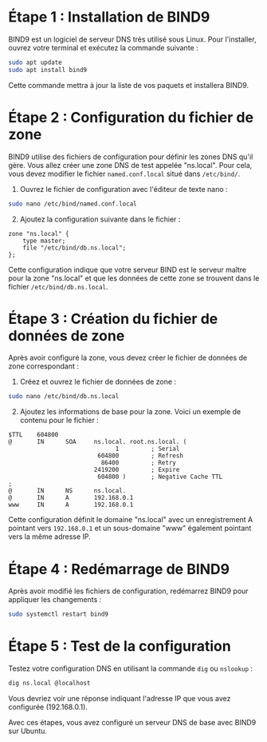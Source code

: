 

# Étape 1 : Installation de BIND9

BIND9 est un logiciel de serveur DNS très utilisé sous Linux. Pour l'installer, ouvrez votre terminal et exécutez la commande suivante :

```bash
sudo apt update
sudo apt install bind9
```

Cette commande mettra à jour la liste de vos paquets et installera BIND9.

# Étape 2 : Configuration du fichier de zone

BIND9 utilise des fichiers de configuration pour définir les zones DNS qu'il gère. Vous allez créer une zone DNS de test appelée "ns.local". Pour cela, vous devez modifier le fichier `named.conf.local` situé dans `/etc/bind/`.

1. Ouvrez le fichier de configuration avec l'éditeur de texte nano :

```bash
sudo nano /etc/bind/named.conf.local
```

2. Ajoutez la configuration suivante dans le fichier :

```plaintext
zone "ns.local" {
    type master;
    file "/etc/bind/db.ns.local";
};
```

Cette configuration indique que votre serveur BIND est le serveur maître pour la zone "ns.local" et que les données de cette zone se trouvent dans le fichier `/etc/bind/db.ns.local`.

# Étape 3 : Création du fichier de données de zone

Après avoir configuré la zone, vous devez créer le fichier de données de zone correspondant :

1. Créez et ouvrez le fichier de données de zone :

```bash
sudo nano /etc/bind/db.ns.local
```

2. Ajoutez les informations de base pour la zone. Voici un exemple de contenu pour le fichier :

```plaintext
$TTL    604800
@       IN      SOA     ns.local. root.ns.local. (
                              1         ; Serial
                         604800         ; Refresh
                          86400         ; Retry
                        2419200         ; Expire
                         604800 )       ; Negative Cache TTL
;
@       IN      NS      ns.local.
@       IN      A       192.168.0.1
www     IN      A       192.168.0.1
```

Cette configuration définit le domaine "ns.local" avec un enregistrement A pointant vers `192.168.0.1` et un sous-domaine "www" également pointant vers la même adresse IP.

# Étape 4 : Redémarrage de BIND9

Après avoir modifié les fichiers de configuration, redémarrez BIND9 pour appliquer les changements :

```bash
sudo systemctl restart bind9
```

# Étape 5 : Test de la configuration

Testez votre configuration DNS en utilisant la commande `dig` ou `nslookup` :

```bash
dig ns.local @localhost
```

Vous devriez voir une réponse indiquant l'adresse IP que vous avez configurée (192.168.0.1).

Avec ces étapes, vous avez configuré un serveur DNS de base avec BIND9 sur Ubuntu. 

